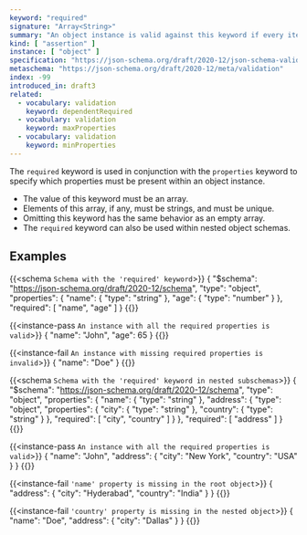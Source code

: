 ```yaml
---
keyword: "required"
signature: "Array<String>"
summary: "An object instance is valid against this keyword if every item in the array is the name of a property in the instance."
kind: [ "assertion" ]
instance: [ "object" ]
specification: "https://json-schema.org/draft/2020-12/json-schema-validation.html#section-6.5.3"
metaschema: "https://json-schema.org/draft/2020-12/meta/validation"
index: -99
introduced_in: draft3
related:
  - vocabulary: validation
    keyword: dependentRequired
  - vocabulary: validation
    keyword: maxProperties
  - vocabulary: validation
    keyword: minProperties
---
```


The `required` keyword is used in conjunction with the `properties` keyword to specify which properties must be present within an object instance.
* The value of this keyword must be an array.
* Elements of this array, if any, must be strings, and must be unique.
* Omitting this keyword has the same behavior as an empty array.
* The `required` keyword can also be used within nested object schemas.

## Examples

{{<schema `Schema with the 'required' keyword`>}}
{
  "$schema": "https://json-schema.org/draft/2020-12/schema",
  "type": "object",
  "properties": {
    "name": { "type": "string" },
    "age": { "type": "number" }
  },
  "required": [ "name", "age" ]
}
{{</schema>}}

{{<instance-pass `An instance with all the required properties is valid`>}}
{ "name": "John", "age": 65 }
{{</instance-pass>}}

{{<instance-fail `An instance with missing required properties is invalid`>}}
{ "name": "Doe" }
{{</instance-fail>}}

{{<schema `Schema with the 'required' keyword in nested subschemas`>}}
{
  "$schema": "https://json-schema.org/draft/2020-12/schema",
  "type": "object",
  "properties": {
    "name": { "type": "string" },
    "address": {
      "type": "object",
      "properties": {
        "city": { "type": "string" },
        "country": { "type": "string" }
      },
      "required": [ "city", "country" ]
    }
  },
  "required": [ "address" ]
}
{{</schema>}}

{{<instance-pass `An instance with all the required properties is valid`>}}
{
  "name": "John",
  "address": {
    "city": "New York",
    "country": "USA"
  }
}
{{</instance-pass>}}

{{<instance-fail `'name' property is missing in the root object`>}}
{
  "address": {
    "city": "Hyderabad",
    "country": "India"
  }
}
{{</instance-fail>}}

{{<instance-fail `'country' property is missing in the nested object`>}}
{
  "name": "Doe",
  "address": {
    "city": "Dallas"
  }
}
{{</instance-fail>}}